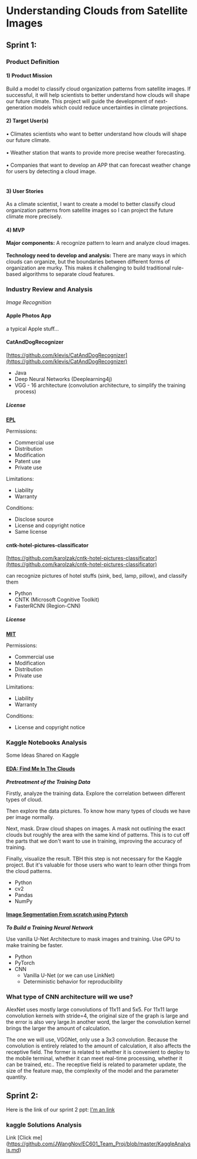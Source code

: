 # Understanding Clouds from Satellite Images

## Sprint 1:
### Product Definition
#### 1) Product Mission
Build a model to classify cloud organization patterns from satellite images. If successful, it will help scientists to better understand how clouds will shape our future climate. This project will guide the development of next-generation models which could reduce uncertainties in climate projections.<br/>
#### 2) Target User(s)
•	 Climates scientists who want to better understand how clouds will shape our future climate.<br/><br/>
•	 Weather station that wants to provide more precise weather forecasting.<br/><br/>
•	 Companies that want to develop an APP that can forecast weather change for users by detecting a cloud image.<br/><br/>
#### 3) User Stories
As a climate scientist, I want to create a model to better classify cloud organization patterns from satellite images so I can project the future climate more precisely.<br/>
#### 4) MVP
**Major components:** A recognize pattern to learn and analyze cloud images.<br/><br/>
**Technology need to develop and analysis:** There are many ways in which clouds can organize, but the boundaries between different forms of organization are murky. This makes it challenging to build traditional rule-based algorithms to separate cloud features. <br/>

### Industry Review and Analysis
*Image Recognition*

#### Apple Photos App

a typical Apple stuff...

#### CatAndDogRecognizer
[https://github.com/klevis/CatAndDogRecognizer](https://github.com/klevis/CatAndDogRecognizer)

* Java
* Deep Neural Networks (Deeplearning4j)
* VGG - 16 architecture (convolution architecture, to simplify the training process)

##### License
[**EPL**](https://www.eclipse.org/legal/epl-v10.html)

Permissions:

- Commercial use
- Distribution
- Modification
- Patent use
- Private use

Limitations:

- Liability
- Warranty

Conditions:

- Disclose source
- License and copyright notice
- Same license

#### cntk-hotel-pictures-classificator
[https://github.com/karolzak/cntk-hotel-pictures-classificator](https://github.com/karolzak/cntk-hotel-pictures-classificator)

can recognize pictures of hotel stuffs (sink, bed, lamp, pillow), and classify them

* Python
* CNTK (Microsoft Cognitive Toolkit)
* FasterRCNN (Region-CNN)

##### License
[**MIT**](https://www.mit.edu/~amini/LICENSE.md)

Permissions:

- Commercial use
- Modification
- Distribution
- Private use

Limitations:

- Liability
- Warranty

Conditions:

- License and copyright notice

### Kaggle Notebooks Analysis
Some Ideas Shared on Kaggle

#### [EDA: Find Me In The Clouds](https://www.kaggle.com/ekhtiar/eda-find-me-in-the-clouds#Drawing-Clouds)
***Pretreatment of the Training Data***

Firstly, analyze the training data. 
Explore the correlation between different types of cloud. 

Then explore the data pictures. 
To know how many types of clouds we have per image normally. 

Next, mask. 
Draw cloud shapes on images. 
A mask not outlining the exact clouds but roughly the area with the same kind of patterns. 
This is to cut off the parts that we don't want to use in training, improving the accuracy of training.

Finally, visualize the result. 
TBH this step is not necessary for the Kaggle project. 
But it's valuable for those users who want to learn other things from the cloud patterns. 

* Python
* cv2
* Pandas
* NumPy

#### [Image Segmentation From scratch using Pytorch](https://www.kaggle.com/dhananjay3/image-segmentation-from-scratch-in-pytorch)
***To Build a Training Neural Network***

Use vanilla U-Net Architecture to mask images and training. 
Use GPU to make training be faster. 

* Python
* PyTorch
* CNN
  * Vanilla U-Net (or we can use LinkNet)
  * Deterministic behavior for reproducibility
  
 ### What type of CNN architecture will we use?

AlexNet uses mostly large convolutions of 11x11 and 5x5. For 11x11 large convolution kernels with stride=4, the original size of the graph is large and the error is also very large.In another word, the larger the convolution kernel brings the larger the amount of calculation.

The one we will use, VGGNet, only use a 3x3 convolution. Because the convolution is entirely related to the amount of calculation, it also affects the receptive field. The former is related to whether it is convenient to deploy to the mobile terminal, whether it can meet real-time processing, whether it can be trained, etc.. The receptive field is related to parameter update, the size of the feature map, the complexity of the model and the parameter quantity.


## Sprint 2:
Here is the link of our sprint 2 ppt: [I'm an link](https://docs.google.com/presentation/d/1ZT6Eodb4dmsTn1uR_y3fO0a85NxfGmS4a7dBGuCLxq4/edit#slide=id.p)

### kaggle Solutions Analysis
Link [Click me]
(https://github.com/JWangNov/EC601_Team_Proj/blob/master/KaggleAnalysis.md)
